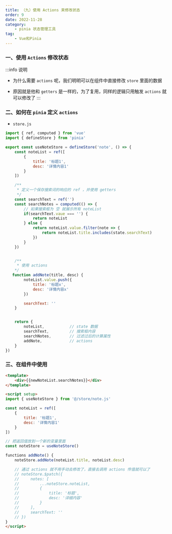 ```yaml
---
title: （九）使用 Actions 来修改状态
order: 9
date: 2022-11-28
category:
    - pinia 状态管理工具
tag: 
    - Vue和Pinia
---
```


<!-- ![](https://image.zswei.xyz/img/202211271445584.png) -->

### 一、使用 `Actions` 修改状态
:::info 说明
- 为什么需要 `actions` 呢，我们明明可以在组件中直接修改 `store` 里面的数据

- 原因就是他和 `getters` 是一样的，为了复用，同样的逻辑只用触发 `actions` 就可以修改了
:::

### 二、如何在 `pinia` 定义 `actions`

- `store.js`
```js
import { ref, computed } from 'vue'
import { defineStore } from 'pinia'

export const useNoteStore = defineStore('note', () => {
    const noteList = ref([
        {
            title: '标题1',
            desc: '详情内容1'
        }
    ])

    /**
     * 定义一个保存搜索词的响应的 ref ，并使用 getters
     */
    const searchText = ref('')
    const searchNotes = computed(() => {
        // 如果搜索框为 空 就展示所有 noteList
        if(searchText.vaue === '') {
            return noteList
        } else {
            return noteList.value.filter(note => {
                return noteList.title.includes(state.searchText)
            })
        }
    })


    /**
     * 使用 actions
    */
   function addNote(title, desc) {
        noteList.value.push({
            title: '标题x',
            desc: '详情内容x'
        })

        searchText: ''
    }


    return {
        noteList,           // state 数据
        searchText,         // 搜索框内容
        searchNotes,        // 过滤过后的计算属性
        addNote,            // actions
    }
})
```

### 三、在组件中使用
```html
<template>
    <div>{{newNoteList.searchNotes}}</div>
</template>

<script setup>
import { useNoteStore } from '@/store/note.js'

const noteList = ref([
    {
        title: '标题1',
        desc: '详情内容1'
    }
])

// 把返回值放到一个新的变量里面
const noteStore = useNoteStore()

functions addNote() {
    noteStore.addNote(noteList.title, noteList.desc)

    // 通过 actions 就不用手动去修改了，直接去调用 actions 传值就可以了
    // noteStore.$patch({
    //     notes: [
    //         ...noteStore.noteList,
    //         {
    //             title: '标题',
    //             desc: '详细内容'
    //         }
    //     ],
    //     searchText: ''
    // })
}
</script>
```